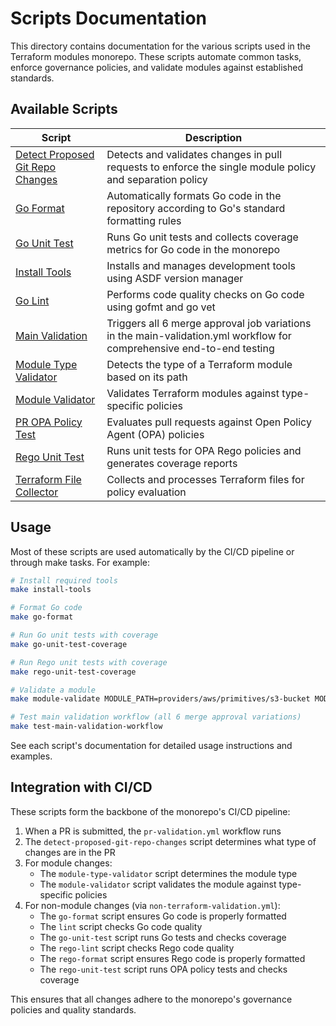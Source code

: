 # Scripts Documentation

This directory contains documentation for the various scripts used in the Terraform modules monorepo. These scripts automate common tasks, enforce governance policies, and validate modules against established standards.

## Available Scripts

| Script | Description |
|--------|-------------|
| [Detect Proposed Git Repo Changes](detect-proposed-git-repo-changes.md) | Detects and validates changes in pull requests to enforce the single module policy and separation policy |
| [Go Format](go-format.md) | Automatically formats Go code in the repository according to Go's standard formatting rules |
| [Go Unit Test](go-unit-test.md) | Runs Go unit tests and collects coverage metrics for Go code in the monorepo |
| [Install Tools](install-tools.md) | Installs and manages development tools using ASDF version manager |
| [Go Lint](go-lint.md) | Performs code quality checks on Go code using gofmt and go vet |
| [Main Validation](main-validation.md) | Triggers all 6 merge approval job variations in the main-validation.yml workflow for comprehensive end-to-end testing |
| [Module Type Validator](module-type-validator.md) | Detects the type of a Terraform module based on its path |
| [Module Validator](module-validator.md) | Validates Terraform modules against type-specific policies |
| [PR OPA Policy Test](pr-opa-policy-test.md) | Evaluates pull requests against Open Policy Agent (OPA) policies |
| [Rego Unit Test](rego-unit-test.md) | Runs unit tests for OPA Rego policies and generates coverage reports |
| [Terraform File Collector](terraform-file-collector.md) | Collects and processes Terraform files for policy evaluation |

## Usage

Most of these scripts are used automatically by the CI/CD pipeline or through make tasks. For example:

```bash
# Install required tools
make install-tools

# Format Go code
make go-format

# Run Go unit tests with coverage
make go-unit-test-coverage

# Run Rego unit tests with coverage
make rego-unit-test-coverage

# Validate a module
make module-validate MODULE_PATH=providers/aws/primitives/s3-bucket MODULE_TYPE=primitive

# Test main validation workflow (all 6 merge approval variations)
make test-main-validation-workflow
```

See each script's documentation for detailed usage instructions and examples.

## Integration with CI/CD

These scripts form the backbone of the monorepo's CI/CD pipeline:

1. When a PR is submitted, the `pr-validation.yml` workflow runs
2. The `detect-proposed-git-repo-changes` script determines what type of changes are in the PR
3. For module changes:
   - The `module-type-validator` script determines the module type
   - The `module-validator` script validates the module against type-specific policies
4. For non-module changes (via `non-terraform-validation.yml`):
   - The `go-format` script ensures Go code is properly formatted
   - The `lint` script checks Go code quality
   - The `go-unit-test` script runs Go tests and checks coverage
   - The `rego-lint` script checks Rego code quality
   - The `rego-format` script ensures Rego code is properly formatted
   - The `rego-unit-test` script runs OPA policy tests and checks coverage

This ensures that all changes adhere to the monorepo's governance policies and quality standards.